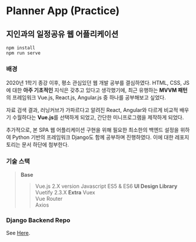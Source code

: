 # Planner App (Practice)

## 지인과의 일정공유 웹 어플리케이션
```
npm install
npm run serve
```

### 배경
2020년 1학기 종강 이후, 평소 관심있던 웹 개발 공부를 결심하였다.
HTML, CSS, JS에 대한 **아주 기초적인** 지식은 갖추고 있다고 생각했기에, 최근 유행하는 **MVVM 패턴**의 프레임워크
Vue.js, React.js, Angular.js 중 하나를 공부해보고 싶었다.

자료 검색 결과, 러닝커브가 가파르다고 알려진 React, Angular와 다르게 
비교적 배우기 수월하다는 **Vue.js**를 선택하게 되었고, 간단한 미니프로그램을 제작하게 되었다. 

추가적으로, 본 SPA 웹 어플리케이션 구현을 위해 필요한 최소한의 백엔드 설정을 위하여
Python 기반의 프레임워크 Django도 함께 공부하며 진행하였다. 이에 대한 레포지토리는 문서 하단에 첨부한다.


### 기술 스택
> **Base**
>> Vue.js 2.X version
>> Javascript ES5 & ES6
> **UI Design Library**
>> Vuetify 2.3.X
> **Extra**
>> Vuex  
>> Vue Router  
>> Axios  


### Django Backend Repo
See [Here](https://github.com/tom9744/PlannerBackend).
